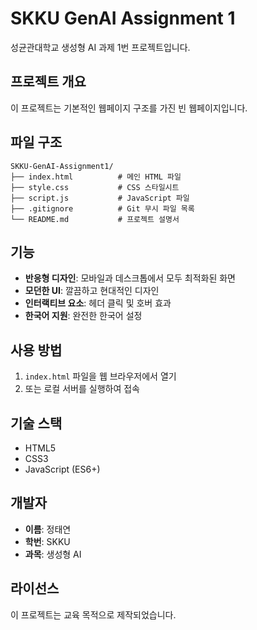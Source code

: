 # SKKU GenAI Assignment 1

성균관대학교 생성형 AI 과제 1번 프로젝트입니다.

## 프로젝트 개요

이 프로젝트는 기본적인 웹페이지 구조를 가진 빈 웹페이지입니다.

## 파일 구조

```
SKKU-GenAI-Assignment1/
├── index.html          # 메인 HTML 파일
├── style.css           # CSS 스타일시트
├── script.js           # JavaScript 파일
├── .gitignore          # Git 무시 파일 목록
└── README.md           # 프로젝트 설명서
```

## 기능

- **반응형 디자인**: 모바일과 데스크톱에서 모두 최적화된 화면
- **모던한 UI**: 깔끔하고 현대적인 디자인
- **인터랙티브 요소**: 헤더 클릭 및 호버 효과
- **한국어 지원**: 완전한 한국어 설정

## 사용 방법

1. `index.html` 파일을 웹 브라우저에서 열기
2. 또는 로컬 서버를 실행하여 접속

## 기술 스택

- HTML5
- CSS3
- JavaScript (ES6+)

## 개발자

- **이름**: 정태연
- **학번**: SKKU
- **과목**: 생성형 AI

## 라이선스

이 프로젝트는 교육 목적으로 제작되었습니다.
